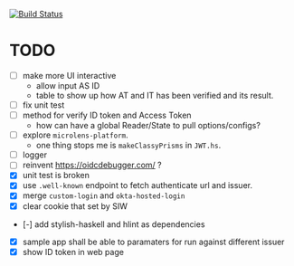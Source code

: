 [![Build Status](https://travis-ci.com/freizl/haskell-okta.svg?branch=master)](https://travis-ci.com/freizl/haskell-okta)

# TODO

- [ ] make more UI interactive
  - allow input AS ID
  - table to show up how AT and IT has been verified and its result.
- [ ] fix unit test
- [ ] method for verify ID token and Access Token
  - how can have a global Reader/State to pull options/configs?
- [ ] explore `microlens-platform`.
  - one thing stops me is `makeClassyPrisms` in `JWT.hs`.
- [ ] logger
- [ ] reinvent https://oidcdebugger.com/ ?
- [X] unit test is broken
- [X] use `.well-known` endpoint to fetch authenticate url and issuer.
- [x] merge `custom-login` and `okta-hosted-login`
- [X] clear cookie that set by SIW
- [-] add stylish-haskell and hlint as dependencies
- [X] sample app shall be able to paramaters for run against different issuer
- [X] show ID token in web page
